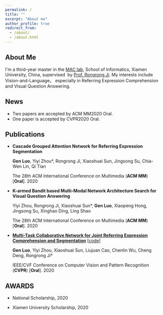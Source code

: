 ```yaml
---
permalink: /
title: ""
excerpt: "About me"
author_profile: true
redirect_from: 
  - /about/
  - /about.html
---
```


## **About Me**  

I'm a third-year master in the [MAC lab](http://mac.xmu.edu.cn/ ), School of Informatics, Xiamen University, China, supervised  by  [Prof. Rongrong Ji](http://mac.xmu.edu.cn/rrji-en.html).  My interests include Vision-and-Language， especially in Referring Expression Comprehension and Visual Question Answering.

## **News**  

- Two papers are accepted by ACM MM2020 Oral.
- One paper is accepted by CVPR2020 Oral.

## **Publications**  

- **Cascade Grouped Attention Network for Referring Expression Segmentation** 

  **Gen Luo**, Yiyi Zhou*, Rongrong Ji, Xiaoshuai Sun, Jingsong Su, Chia-Wen Lin, Qi Tian 

  The 28th ACM International Conference on Multimedia (**ACM MM**) [**Oral**]. 2020 



- **K-armed Bandit based Multi-Modal Network Architecture Search for Visual Question Answering** 

  Yiyi Zhou, Rongrong Ji, Xiaoshuai Sun\*, **Gen Luo**, Xiaopeng Hong, Jingsong Su, Xinghao Ding, Ling Shao 

  The 28th ACM International Conference on Multimedia (**ACM MM**) [**Oral**]. 2020 



- **[Multi-Task Collaborative Network for Joint Referring Expression Comprehension and Segmentation](http://openaccess.thecvf.com/content_CVPR_2020/papers/Luo_Multi-Task_Collaborative_Network_for_Joint_Referring_Expression_Comprehension_and_Segmentation_CVPR_2020_paper.pdf)** [[code](https://github.com/luogen1996/MCN)]

  **Gen Luo**, Yiyi Zhou, Xiaoshuai Sun, Liujuan Cao, Chenlin Wu, Cheng Deng, Rongrong Ji*

  IEEE/CVF Conference on Computer Vision and Pattern Recognition (**CVPR**) [**Oral**]. 2020 

## AWARDS

- National Scholarship, 2020

- Xiamen University Scholarship, 2020
